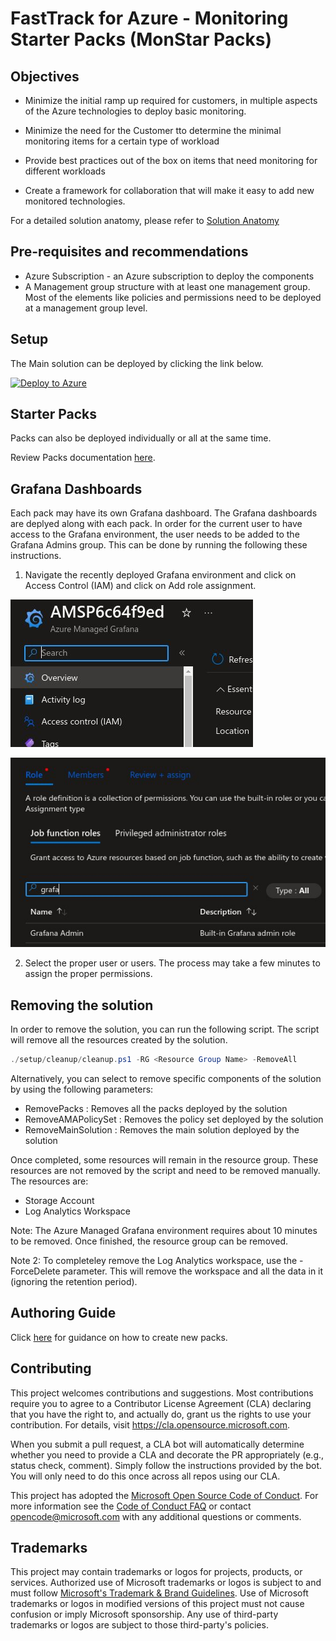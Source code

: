 # FastTrack for Azure - Monitoring Starter Packs (MonStar Packs)

## Objectives

- Minimize the initial ramp up required for customers, in multiple aspects of the Azure technologies to deploy basic monitoring.

- Minimize the need for the Customer tto determine the minimal monitoring items for a certain type of workload 

- Provide best practices out of the box on items that need monitoring for different workloads 

- Create a framework for collaboration that will make it easy to add new monitored technologies. 

For a detailed solution anatomy, please refer to [Solution Anatomy](./Docs/solution-anatomy.md)

## Pre-requisites and recommendations

- Azure Subscription - an Azure subscription to deploy the components
- A Management group structure with at least one management group. Most of the elements like policies and permissions need to be deployed at a management group level.

## Setup

The Main solution can be deployed by clicking the link below.

[![Deploy to Azure](https://aka.ms/deploytoazurebutton)](https://portal.azure.com/#blade/Microsoft_Azure_CreateUIDef/CustomDeploymentBlade/uri/https%3A%2F%2Fraw.githubusercontent.com%2FFehseCorp%2FAzureMonitorStarterPacks%2FvWan%2Fsetup%2FCustomSetup%2Fmonstar.json/uiFormDefinitionUri/https%3A%2F%2Fraw.githubusercontent.com%2FFehseCorp%2FAzureMonitorStarterPacks%2FvWan%2Fsetup%2FCustomSetup%2Fsetup.json)

## Starter Packs

Packs can also be deployed individually or all at the same time.

Review Packs documentation [here](./Packs/README.md).

## Grafana Dashboards

Each pack may have its own Grafana dashboard. The Grafana dashboards are deplyed along with each pack.
In order for the current user to have access to the Grafana environment, the user needs to be added to the Grafana Admins group. This can be done by running the following these instructions.

1. Navigate the recently deployed Grafana environment and click on Access Control (IAM) and click on Add role assignment.

![Alt text](./Docs/media/grafana1.png)

![Alt text](./Docs/media/grafana2.png)

2. Select the proper user or users. The process may take a few minutes to assign the proper permissions.

## Removing the solution

In order to remove the solution, you can run the following script. The script will remove all the resources created by the solution.

```powershell
./setup/cleanup/cleanup.ps1 -RG <Resource Group Name> -RemoveAll
```

Alternatively, you can select to remove specific components of the solution by using the following parameters:

- RemovePacks : Removes all the packs deployed by the solution
- RemoveAMAPolicySet : Removes the policy set deployed by the solution
- RemoveMainSolution : Removes the main solution deployed by the solution

Once completed, some resources will remain in the resource group. These resources are not removed by the script and need to be removed manually. The resources are:

- Storage Account
- Log Analytics Workspace

Note: The Azure Managed Grafana environment requires about 10 minutes to be removed. Once finished, the resource group can be removed.

Note 2: To completeley remove the Log Analytics workspace, use the -ForceDelete parameter. This will remove the workspace and all the data in it (ignoring the retention period).

## Authoring Guide

Click [here](./Docs/authoring.md) for guidance on how to create new packs.

## Contributing

This project welcomes contributions and suggestions.  Most contributions require you to agree to a
Contributor License Agreement (CLA) declaring that you have the right to, and actually do, grant us
the rights to use your contribution. For details, visit https://cla.opensource.microsoft.com.

When you submit a pull request, a CLA bot will automatically determine whether you need to provide
a CLA and decorate the PR appropriately (e.g., status check, comment). Simply follow the instructions
provided by the bot. You will only need to do this once across all repos using our CLA.

This project has adopted the [Microsoft Open Source Code of Conduct](https://opensource.microsoft.com/codeofconduct/).
For more information see the [Code of Conduct FAQ](https://opensource.microsoft.com/codeofconduct/faq/) or
contact [opencode@microsoft.com](mailto:opencode@microsoft.com) with any additional questions or comments.

## Trademarks

This project may contain trademarks or logos for projects, products, or services. Authorized use of Microsoft 
trademarks or logos is subject to and must follow 
[Microsoft's Trademark & Brand Guidelines](https://www.microsoft.com/en-us/legal/intellectualproperty/trademarks/usage/general).
Use of Microsoft trademarks or logos in modified versions of this project must not cause confusion or imply Microsoft sponsorship.
Any use of third-party trademarks or logos are subject to those third-party's policies.
